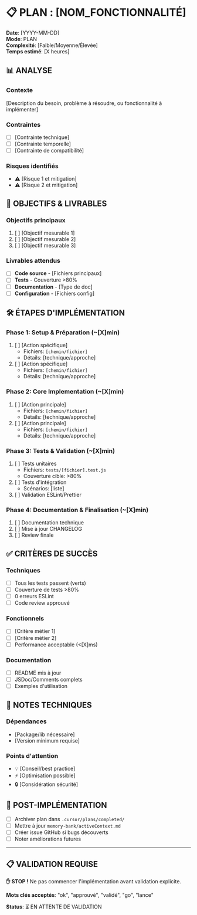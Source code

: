 # 📋 PLAN : [NOM_FONCTIONNALITÉ]

**Date**: [YYYY-MM-DD]  
**Mode**: PLAN  
**Complexité**: [Faible/Moyenne/Élevée]  
**Temps estimé**: [X heures]

## 📊 ANALYSE

### **Contexte**
[Description du besoin, problème à résoudre, ou fonctionnalité à implémenter]

### **Contraintes**
- [ ] [Contrainte technique]
- [ ] [Contrainte temporelle]
- [ ] [Contrainte de compatibilité]

### **Risques identifiés**
- ⚠️ [Risque 1 et mitigation]
- ⚠️ [Risque 2 et mitigation]

## 🎯 OBJECTIFS & LIVRABLES

### **Objectifs principaux**
1. [ ] [Objectif mesurable 1]
2. [ ] [Objectif mesurable 2]
3. [ ] [Objectif mesurable 3]

### **Livrables attendus**
- [ ] **Code source** - [Fichiers principaux]
- [ ] **Tests** - Couverture >80%
- [ ] **Documentation** - [Type de doc]
- [ ] **Configuration** - [Fichiers config]

## 🛠️ ÉTAPES D'IMPLÉMENTATION

### **Phase 1: Setup & Préparation** (~[X]min)
1. [ ] [Action spécifique]
   - Fichiers: `[chemin/fichier]`
   - Détails: [technique/approche]
2. [ ] [Action spécifique]
   - Fichiers: `[chemin/fichier]`
   - Détails: [technique/approche]

### **Phase 2: Core Implementation** (~[X]min)
1. [ ] [Action principale]
   - Fichiers: `[chemin/fichier]`
   - Détails: [technique/approche]
2. [ ] [Action principale]
   - Fichiers: `[chemin/fichier]`
   - Détails: [technique/approche]

### **Phase 3: Tests & Validation** (~[X]min)
1. [ ] Tests unitaires
   - Fichiers: `tests/[fichier].test.js`
   - Couverture cible: >80%
2. [ ] Tests d'intégration
   - Scénarios: [liste]
3. [ ] Validation ESLint/Prettier

### **Phase 4: Documentation & Finalisation** (~[X]min)
1. [ ] Documentation technique
2. [ ] Mise à jour CHANGELOG
3. [ ] Review finale

## ✅ CRITÈRES DE SUCCÈS

### **Techniques**
- [ ] Tous les tests passent (verts)
- [ ] Couverture de tests >80%
- [ ] 0 erreurs ESLint
- [ ] Code review approuvé

### **Fonctionnels**
- [ ] [Critère métier 1]
- [ ] [Critère métier 2]
- [ ] Performance acceptable (<[X]ms)

### **Documentation**
- [ ] README mis à jour
- [ ] JSDoc/Comments complets
- [ ] Exemples d'utilisation

## 📝 NOTES TECHNIQUES

### **Dépendances**
- [Package/lib nécessaire]
- [Version minimum requise]

### **Points d'attention**
- 💡 [Conseil/best practice]
- ⚡ [Optimisation possible]
- 🔒 [Considération sécurité]

## 🔄 POST-IMPLÉMENTATION

- [ ] Archiver plan dans `.cursor/plans/completed/`
- [ ] Mettre à jour `memory-bank/activeContext.md`
- [ ] Créer issue GitHub si bugs découverts
- [ ] Noter améliorations futures

---

## 📋 VALIDATION REQUISE

**✋ STOP !** Ne pas commencer l'implémentation avant validation explicite.

**Mots clés acceptés**: "ok", "approuvé", "validé", "go", "lance"

**Status**: ⏳ EN ATTENTE DE VALIDATION
